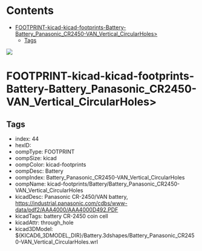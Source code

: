 



Contents
========

* [FOOTPRINT-kicad-kicad-footprints-Battery-Battery_Panasonic_CR2450-VAN_Vertical_CircularHoles>](#footprint-kicad-kicad-footprints-battery-battery_panasonic_cr2450-van_vertical_circularholes)
	* [Tags](#tags)
  
![][im]
# FOOTPRINT-kicad-kicad-footprints-Battery-Battery_Panasonic_CR2450-VAN_Vertical_CircularHoles>

## Tags

- index: 44
- hexID: 
- oompType: FOOTPRINT
- oompSize: kicad
- oompColor: kicad-footprints
- oompDesc: Battery
- oompIndex: Battery_Panasonic_CR2450-VAN_Vertical_CircularHoles
- oompName: kicad-footprints/Battery/Battery_Panasonic_CR2450-VAN_Vertical_CircularHoles
- kicadDesc: Panasonic CR-2450/VAN battery, https://industrial.panasonic.com/cdbs/www-data/pdf2/AAA4000/AAA4000D492.PDF
- kicadTags: battery CR-2450 coin cell
- kicadAttr: through_hole
- kicad3DModel: ${KICAD6_3DMODEL_DIR}/Battery.3dshapes/Battery_Panasonic_CR2450-VAN_Vertical_CircularHoles.wrl



[im]: image.png
